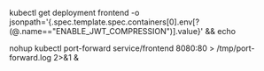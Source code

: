 kubectl get deployment frontend -o jsonpath='{.spec.template.spec.containers[0].env[?(@.name=="ENABLE_JWT_COMPRESSION")].value}' && echo

nohup kubectl port-forward service/frontend 8080:80 > /tmp/port-forward.log 2>&1 &


